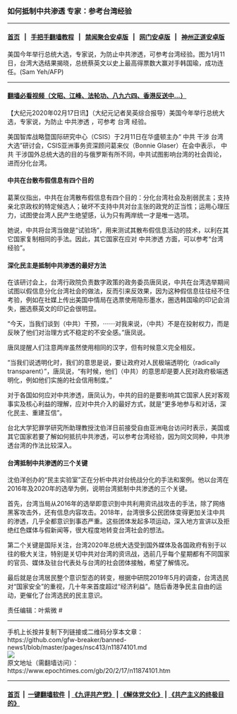 ### 如何抵制中共渗透 专家：参考台湾经验
------------------------

#### [首页](https://github.com/gfw-breaker/banned-news1/blob/master/README.md) &nbsp;&nbsp;|&nbsp;&nbsp; [手把手翻墙教程](https://github.com/gfw-breaker/guides/wiki) &nbsp;&nbsp;|&nbsp;&nbsp; [禁闻聚合安卓版](https://github.com/gfw-breaker/bn-android) &nbsp;&nbsp;|&nbsp;&nbsp; [网门安卓版](https://github.com/oGate2/oGate) &nbsp;&nbsp;|&nbsp;&nbsp; [神州正道安卓版](https://github.com/SzzdOgate/update) 



<div><img alt="" class="aligncenter wp-post-image" src="https://i.epochtimes.com/assets/uploads/2020/01/000_1NM6GV-1-600x400-1.jpg"/>
<div class="red16 caption">
 美国今年举行总统大选，专家说，为防止中共渗透，可参考台湾经验。图为1月11日，台湾大选结果揭晓，总统蔡英文以史上最高得票数大赢对手韩国瑜，成功连任。(Sam Yeh/AFP)
</div>
</div><hr/>

#### [翻墙必看视频（文昭、江峰、法轮功、八九六四、香港反送中...）](https://github.com/gfw-breaker/banned-news1/blob/master/pages/link3.md)

<div><p>
 【大纪元2020年02月17日讯】（大纪元记者吴英综合报导）美国今年举行总统大选，专家说，为防止
 <ok href="https://www.epochtimes.com/gb/tag/%E4%B8%AD%E5%85%B1%E6%B8%97%E9%80%8F.html">
  中共渗透
 </ok>
 ，可参考
 <ok href="https://www.epochtimes.com/gb/tag/%E5%8F%B0%E6%B9%BE.html">
  台湾
 </ok>
 经验。
</p>
<p>
 美国智库战略暨国际研究中心（CSIS）于2月11日在华盛顿主办“
 <ok href="https://www.epochtimes.com/gb/tag/%E4%B8%AD%E5%85%B1.html">
  中共
 </ok>
 干涉
 <ok href="https://www.epochtimes.com/gb/tag/%E5%8F%B0%E6%B9%BE.html">
  台湾
 </ok>
 大选”研讨会，CSIS亚洲事务资深顾问葛来仪（Bonnie Glaser）在会中表示，
 <ok href="https://www.epochtimes.com/gb/tag/%E4%B8%AD%E5%85%B1.html">
  中共
 </ok>
 干涉国外总统大选的目的与俄罗斯有所不同，中共试图影响台湾的社会舆论，进而分化台湾。
</p>
<h4>
 <strong>
  中共在台散布假信息有四个目的
 </strong>
</h4>
<p>
 葛莱仪指出，中共在台湾散布假信息有四个目的：分化台湾社会及削弱民主；支持亲北京政权的特定候选人；破坏不支持中共对台主张的政党的正当性；运用心理压力，试图使台湾人民产生绝望感，认为只有两岸统一才是唯一选项。
</p>
<p>
 她说，中共将台湾当做是“试验场”，用来测试其散布假信息活动的技术，以利在其它国家复制相同的手法。因此，其它国家在应对
 <ok href="https://www.epochtimes.com/gb/tag/%E4%B8%AD%E5%85%B1%E6%B8%97%E9%80%8F.html">
  中共渗透
 </ok>
 方面，可以参考“台湾经验”。
</p>
<h4>
 <strong>
  深化民主是抵制中共渗透的最好方法
 </strong>
</h4>
<p>
 在该研讨会上，台湾行政院负责数字政策的政务委员唐凤说，中共在台湾选举期间试图以假信息分化台湾社会的做法，反而引来反效果，因为这种假信息往往经不住考验，例如在社媒上传出美国中情局在选票使用隐形墨水，圈选韩国瑜的印记会消失，圈选蔡英文的印记会很明显。
</p>
<p>
 “今天，当我们谈到（中共）干预，⋯⋯对我来说，（中共）不是在投射权力，而是反映了他们对治理方式不稳定的不安全感。”唐凤说。
</p>
<p>
 唐凤提醒人们注意两岸虽然使用相同的汉字，但有时候意义完全相反。
</p>
<p>
 “当我们说透明化时，我们的意思是说，要让政府对人民极端透明化（radically transparent）”，唐凤说，“有时候，他们（中共）的意思却是要人民对政府极端透明化，例如他们实施的社会信用制度。”
</p>
<p>
 对于各国如何应对中共渗透，唐凤认为，中共的目的是要影响其它国家人民对客观事实及核心利益的理解，应对中共介入的最好方式，就是“更多地参与和对话，深化民主、重建互信”。
</p>
<p>
 台北大学犯罪学研究所助理教授沈伯洋日前接受自由亚洲电台访问时表示，美国或其它国家若要了解如何抵抗中共渗透，可以参考台湾经验，因为同文同种，中共渗透台湾的作法比较深入。
</p>
<h4>
 <strong>
  台湾抵制中共渗透的三个关键
 </strong>
</h4>
<p>
 沈伯洋创办的“民主实验室”正在分析中共对台统战分化的手法和案例。他以台湾在2016年及2020年的选举为例，说明台湾抵制中共渗透的三个关键。
</p>
<p>
 首先，台湾当局从2016年的选举即意识到中共利用资讯战攻击的手法，除了网络黑客攻击外，还有信息内容攻击。2018年，台湾很多公民团体变得更加关注中共的渗透，几乎全都意识到事态严重。这些团体发起多项运动，深入地方宣讲以及拒绝红色媒体与假新闻等，很大程度地转变台湾社会的想法。
</p>
<p>
 第二个关键是国际关注，台湾2020年总统大选受到国外媒体及各国政府有别于以往的极大关注，特别是关切中共对台湾的资讯战，选前几乎每个星期都有不同国家的官员、媒体及驻台代表处与台湾的社会团体接触，希望了解情况。
</p>
<p>
 最后就是台湾居民整个意识型态的转变，根据中研院2019年5月的调查，台湾选民对“国家安全”的重视，几十年来首度超过“经济利益”。随后香港争民主自由的运动，更催化了台湾选民的民主意识。
</p>
<p>
 责任编辑：叶紫微 #
</p>
</div>
<hr/>
手机上长按并复制下列链接或二维码分享本文章：<br/>
https://github.com/gfw-breaker/banned-news1/blob/master/pages/nsc413/n11874101.md <br/>
<a href='https://github.com/gfw-breaker/banned-news1/blob/master/pages/nsc413/n11874101.md'><img src='https://github.com/gfw-breaker/banned-news1/blob/master/pages/nsc413/n11874101.md.png'/></a> <br/>
原文地址（需翻墙访问）：https://www.epochtimes.com/gb/20/2/17/n11874101.htm


------------------------
#### [首页](https://github.com/gfw-breaker/banned-news1/blob/master/README.md) &nbsp;|&nbsp; [一键翻墙软件](https://github.com/gfw-breaker/nogfw/blob/master/README.md) &nbsp;| [《九评共产党》](https://github.com/gfw-breaker/9ping.md/blob/master/README.md#九评之一评共产党是什么) | [《解体党文化》](https://github.com/gfw-breaker/jtdwh.md/blob/master/README.md) | [《共产主义的终极目的》](https://github.com/gfw-breaker/gczydzjmd.md/blob/master/README.md)


<img src='http://gfw-breaker.win/banned-news/pages/nsc413/n11874101.md' width='0px' height='0px'/>